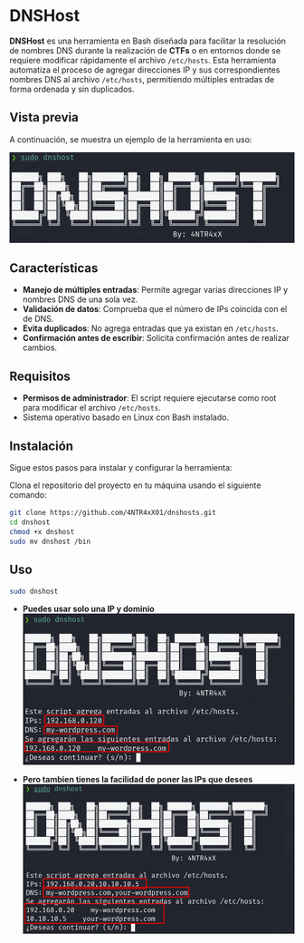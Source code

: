 # DNSHost

**DNSHost** es una herramienta en Bash diseñada para facilitar la resolución de nombres DNS durante la realización de **CTFs** o en entornos donde se requiere modificar rápidamente el archivo `/etc/hosts`. Esta herramienta automatiza el proceso de agregar direcciones IP y sus correspondientes nombres DNS al archivo `/etc/hosts`, permitiendo múltiples entradas de forma ordenada y sin duplicados.

## Vista previa

A continuación, se muestra un ejemplo de la herramienta en uso:

![DNSHost](/images/dnshost.png)


## Características
- **Manejo de múltiples entradas**: Permite agregar varias direcciones IP y nombres DNS de una sola vez.
- **Validación de datos**: Comprueba que el número de IPs coincida con el de DNS.
- **Evita duplicados**: No agrega entradas que ya existan en `/etc/hosts`.
- **Confirmación antes de escribir**: Solicita confirmación antes de realizar cambios.

## Requisitos
- **Permisos de administrador**: El script requiere ejecutarse como root para modificar el archivo `/etc/hosts`.
- Sistema operativo basado en Linux con Bash instalado.

## Instalación

Sigue estos pasos para instalar y configurar la herramienta:

Clona el repositorio del proyecto en tu máquina usando el siguiente comando:
```bash
git clone https://github.com/4NTR4xX01/dnshosts.git
cd dnshost
chmod +x dnshost
sudo mv dnshost /bin

```

## Uso
```bash
sudo dnshost
```

- **Puedes usar solo una IP y dominio**
![DNSHost en acción](/images/dnshost-1IP.png)


- **Pero tambien tienes la facilidad de poner las IPs que desees**
![DNSHost en acción 2 IPs](/images/dnshost-2IP.png)
